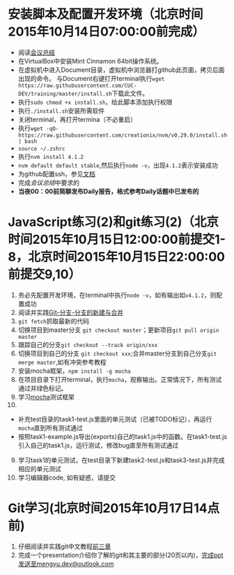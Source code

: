 # 安装脚本及配置开发环境（北京时间2015年10月14日07:00:00前完成）
- 阅读[会议总结](http://cuc-dev.github.io/2015/10/12/20151010MeetingSummary/)
- 在VirtualBox中安装Mint Cinnamon 64bit操作系统。
- 在虚拟机中进入Document目录，虚拟机中浏览器打github此页面，拷贝后面出现的命令。 与Document右键打开terminal执行`wget https://raw.githubusercontent.com/CUC-DEV/training/master/install.sh`下载此文件。
- 执行`sudo chmod +x install.sh`，给此脚本添加执行权限
- 执行`./install.sh`安装所需软件
- 关闭terminal，再打开termina（不必重启）
- 执行`wget -qO- https://raw.githubusercontent.com/creationix/nvm/v0.29.0/install.sh | bash`
- `source ~/.zshrc`
- 执行`nvm install 4.1.2`
- `nvm default default stable`,然后执行`node -v`，出现`4.1.2`表示安装成功
- 为github配置ssh，参见[文档](https://help.github.com/articles/generating-ssh-keys/)
- 完成*会议总结*中要求的
- **当夜00：00前简聊发布Daily报告，格式参考Daily话题中已发布的**


# JavaScript练习(2)和git练习(2)（北京时间2015年10月15日12:00:00前提交1-8，北京时间2015年10月15日22:00:00前提交9,10）

1. 务必先配置开发环境，在terminal中执行`node -v`，如有输出如`v4.1.2`，则配置成功
2. 阅读并实践[Git-分支-分支的新建与合并](http://git-scm.com/book/zh/v2/Git-分支-分支的新建与合并)
3. `git fetch`抓取最新的代码
3. 切换项目到master分支 `git checkout master`；更新项目`git pull origin master`
4. 跟踪自己的分支`git checkout --track origin/xxx`
5. 切换项目到自己的分支 `git checkout xxx`;合并master分支到自己分支`git merge master`,如有冲突参考教程
6. 安装mocha框架，`npm install -g mocha`
7. 在项目目录下打开terminal，执行`mocha`，观察输出。正常情况下，所有测试通过并绿色标记。
8. 学习[mocha](http://mochajs.org)测试框架
9. 
 - 补充test目录的task1-test.js里面的单元测试（已被TODO标记），再运行`mocha`直到所有测试通过
 - 按照task1-example.js导出(exports)自己的task1.js中的函数。在task1-test.js引入自己的task1.js，运行测试，修改bug直至所有测试通过
9. 学习task1的单元测试，在test目录下新建task2-test.js和task3-test.js并完成相应的单元测试
10. 学习编辑器code, 如有疑惑，请提交

# Git学习(北京时间2015年10月17日14点前)
1. 仔细阅读并实践git中文教程[前三章](http://git-scm.com/book/zh/v2)
2. 完成一个presentation介绍你了解的git和其主要的部分(20页以内)，完成ppt发送至mengyu.dev@outlook.com
